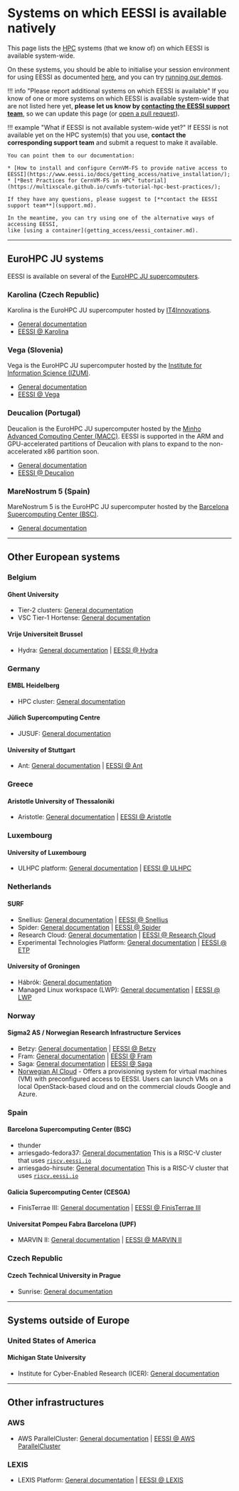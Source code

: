 # Systems on which EESSI is available natively

This page lists the [HPC](https://en.wikipedia.org/wiki/High-performance_computing "High-Performance Computing") systems (that we know of) on which EESSI is available system-wide.

On these systems, you should be able to initialise your session environment for using EESSI as documented [here](using_eessi/setting_up_environment.md),
and you can try [running our demos](using_eessi/eessi_demos.md).

!!! info "Please report additional systems on which EESSI is available"
    If you know of one or more systems on which EESSI is available system-wide that are not listed here yet,
    **please let us know by [contacting the EESSI support team](support.md)**,
    so we can update this page (or [open a pull request](https://github.com/EESSI/docs)).

!!! example "What if EESSI is not available system-wide yet?"
    If EESSI is not available yet on the HPC system(s) that you use,
    **contact the corresponding support team** and submit a request to make it available.
    
    You can point them to our documentation:

    * [How to install and configure CernVM-FS to provide native access to EESSI](https://www.eessi.io/docs/getting_access/native_installation/);
    * [*Best Practices for CernVM-FS in HPC* tutorial](https://multixscale.github.io/cvmfs-tutorial-hpc-best-practices/);

    If they have any questions, please suggest to [**contact the EESSI support team**](support.md).

    In the meantime, you can try using one of the alternative ways of accessing EESSI,
    like [using a container](getting_access/eessi_container.md).

---

## EuroHPC JU systems

EESSI is available on several of the [EuroHPC JU supercomputers](https://eurohpc-ju.europa.eu/supercomputers/our-supercomputers_en).

### Karolina (Czech Republic)

Karolina is the EuroHPC JU supercomputer hosted by [IT4Innovations](https://www.it4i.cz/en).

* [General documentation](https://docs.it4i.cz/karolina/introduction)
* [EESSI @ Karolina](https://docs.it4i.cz/software/eessi)

### Vega (Slovenia)

Vega is the EuroHPC JU supercomputer hosted by the [Institute for Information Science (IZUM)](https://izum.si/en/home).

* [General documentation](https://doc.vega.izum.si)
* [EESSI @ Vega](https://doc.vega.izum.si/eessi)

### Deucalion (Portugal)

Deucalion is the EuroHPC JU supercomputer hosted by the [Minho Advanced Computing Center (MACC)](https://www.macc.fccn.pt/).
EESSI is supported in the ARM and GPU-accelerated partitions of Deucalion with plans to expand to the non-accelerated x86 partition soon.

* [General documentation](https://docs.deucalion.macc.fccn.pt/)
* [EESSI @ Deucalion](https://docs.deucalion.macc.fccn.pt/jobs/eessi/)

### MareNostrum 5 (Spain)

MareNostrum 5 is the EuroHPC JU supercomputer hosted by the [Barcelona Supercomputing Center (BSC)](https://www.bsc.es/).

* [General documentation](https://www.bsc.es/supportkc/)

---

## Other European systems


### Belgium

#### Ghent University

* Tier-2 clusters: [General documentation](https://docs.hpc.ugent.be)
* VSC Tier-1 Hortense: [General documentation](https://docs.vscentrum.be/gent/tier1_hortense.html)

#### Vrije Universiteit Brussel

* Hydra: [General documentation](https://hpc.vub.be/docs/) | [EESSI @ Hydra](https://hpc.vub.be/docs/software/modules/#european-environment-for-scientific-software-installations)


### Germany

#### EMBL Heidelberg

* HPC cluster: [General documentation](https://www.embl.org/about/info/it-services/it-infrastructure)

#### Jülich Supercomputing Centre

* JUSUF: [General documentation](https://apps.fz-juelich.de/jsc/hps/jusuf/index.html)

#### University of Stuttgart

* Ant: [General documentation](https://pages.icp.uni-stuttgart.de/pages/hpc/_pages/_hpc_facilities/ant.html) | [EESSI @ Ant](https://pages.icp.uni-stuttgart.de/pages/hpc/_pages/_user_guide/loading_modules.html#loading-eessi-software)

### Greece

#### Aristotle University of Thessaloniki

* Aristotle: [General documentation](https://hpc.it.auth.gr/nodes-summary_en/) | [EESSI @ Aristotle](https://hpc.it.auth.gr/software/eessi/)

### Luxembourg

#### University of Luxembourg

* ULHPC platform: [General documentation](https://hpc-docs.uni.lu/) | [EESSI @ ULHPC](https://hpc-docs.uni.lu/software/eessi/)

### Netherlands

#### SURF

* Snellius: [General documentation](https://servicedesk.surf.nl/wiki/display/WIKI/Snellius) | [EESSI @ Snellius](https://servicedesk.surf.nl/wiki/display/WIKI/EESSI+software+environment)
* Spider: [General documentation](https://doc.spider.surfsara.nl/en/latest/index.html) | [EESSI @ Spider](https://doc.spider.surfsara.nl/en/latest/Pages/software/eessi.html)
* Research Cloud: [General documentation](https://servicedesk.surf.nl/wiki/display/WIKI/SURF+Research+Cloud) | [EESSI @ Research Cloud](https://servicedesk.surf.nl/wiki/display/WIKI/RC+component+EESSI+Client)
* Experimental Technologies Platform: [General documentation](https://servicedesk.surf.nl/wiki/x/6YC1Aw) | [EESSI @ ETP](https://servicedesk.surf.nl/wiki/spaces/WIKI/pages/96207409/Available+technologies#Availabletechnologies-EESSIEnvironmentModules)

#### University of Groningen

* Hábrók: [General documentation](https://wiki.hpc.rug.nl/habrok/introduction/cluster_description)
* Managed Linux workspace (LWP): [General documentation](https://lwpwiki.webhosting.rug.nl/) | [EESSI @ LWP](https://lwpwiki.webhosting.rug.nl/index.php/EESSI)

### Norway

#### Sigma2 AS / Norwegian Research Infrastructure Services

* Betzy: [General documentation](https://documentation.sigma2.no/hpc_machines/betzy.html#betzy) | [EESSI @ Betzy](https://documentation.sigma2.no/software/eessi.html)
* Fram: [General documentation](https://documentation.sigma2.no/hpc_machines/fram.html#fram) | [EESSI @ Fram](https://documentation.sigma2.no/software/eessi.html)
* Saga: [General documentation](https://documentation.sigma2.no/hpc_machines/saga.html#saga) | [EESSI @ Saga](https://documentation.sigma2.no/software/eessi.html)
* [Norwegian AI Cloud](https://www.naic.no/) - Offers a provisioning system for virtual machines (VM) with preconfigured access to EESSI. Users can launch VMs on a local OpenStack-based cloud and on the commercial clouds Google and Azure.

### Spain

#### Barcelona Supercomputing Center (BSC)

* thunder
* arriesgado-fedora37: [General documentation](https://repo.hca.bsc.es/gitlab/epi-public/risc-v-software-development-vehicles/-/wikis/HCA-Nodes-and-Queues#commercial-risc-v-nodes)
This is a RISC-V cluster that uses [`riscv.eessi.io`](https://www.eessi.io/docs/repositories/riscv.eessi.io/)
* arriesgado-hirsute: [General documentation](https://repo.hca.bsc.es/gitlab/epi-public/risc-v-software-development-vehicles/-/wikis/HCA-Nodes-and-Queues#commercial-risc-v-nodes)
This is a RISC-V cluster that uses [`riscv.eessi.io`](https://www.eessi.io/docs/repositories/riscv.eessi.io/)

#### Galicia Supercomputing Center (CESGA)

* FinisTerrae III: [General documentation](https://cesga-docs.gitlab.io/ft3-user-guide/overview.html) | [EESSI @ FinisTerrae III](https://cesga-docs.gitlab.io/ft3-user-guide/compilers_and_dev_tools.html#eessi)

#### Universitat Pompeu Fabra Barcelona (UPF)

* MARVIN II: [General documentation](https://www.upf.edu/web/sct-sit/tutorials) | [EESSI @ MARVIN II](https://www.upf.edu/web/sct-sit/software)

### Czech Republic

#### Czech Technical University in Prague

* Sunrise: [General documentation](https://nms.fjfi.cvut.cz/wiki/Sunrise.fjfi.cvut.cz)

---

## Systems outside of Europe

### United States of America

#### Michigan State University

* Institute for Cyber-Enabled Research (ICER): [General documentation](https://icer.msu.edu/)

---

## Other infrastructures

### AWS

* AWS ParallelCluster: [General documentation](https://docs.aws.amazon.com/parallelcluster/) | [EESSI @ AWS ParallelCluster](https://github.com/aws-samples/aws-hpc-recipes/tree/main/recipes/env/eessi)

### LEXIS

* LEXIS Platform: [General documentation](https://docs.lexis.tech/architecture/architecture.html) | [EESSI @ LEXIS](https://docs.lexis.tech/user_interfaces/howto.html#custom-hpc-jobs)
